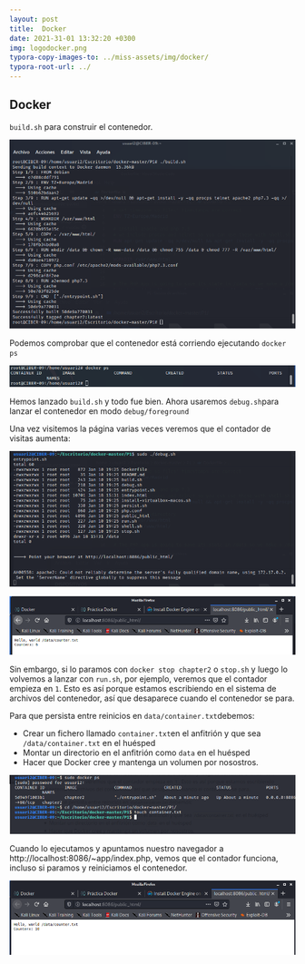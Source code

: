 ```yaml
---
layout: post
title:  Docker
date: 2021-31-01 13:32:20 +0300
img: logodocker.png
typora-copy-images-to: ../miss-assets/img/docker/
typora-root-url: ../
---
```


## Docker

`build.sh` para construir el contenedor.



![2](/miss-assets/img/docker/2.png)

Podemos comprobar que el contenedor está corriendo ejecutando `docker ps`

![1.1](/miss-assets/img/docker/1.1.png)



Hemos lanzado `build.sh` y todo fue bien. Ahora usaremos `debug.sh`para lanzar el contenedor en modo `debug/foreground`

Una vez visitemos la página varias veces veremos que el contador de visitas aumenta:



![4](/miss-assets/img/docker/4.png)



![3.1](/miss-assets/img/docker/3.1-1612123541013.png)



Sin embargo, si lo paramos con `docker stop chapter2` o `stop.sh` y luego lo volvemos a lanzar con `run.sh`, por ejemplo, veremos que el contador empieza en `1`. Esto es así porque estamos escribiendo en el sistema de archivos del contenedor, así que desaparece cuando el contenedor se para.

Para que persista entre reinicios en `data/container.txt`debemos:

- Crear un fichero llamado `container.txt`en el anfitrión y que sea `/data/container.txt` en el huésped
- Montar un directorio en el anfitrión como `data` en el huésped
- Hacer que Docker cree y mantenga un volumen por nosostros.



![4.1](/miss-assets/img/docker/4.1.png)



Cuando lo ejecutamos y apuntamos nuestro navegador a http://localhost:8086/~app/index.php, vemos que el contador funciona, incluso si paramos y reiniciamos el contenedor.



![5.1](/miss-assets/img/docker/5.1.png)






